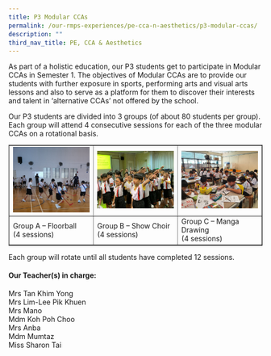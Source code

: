 ```yaml
---
title: P3 Modular CCAs
permalink: /our-rmps-experiences/pe-cca-n-aesthetics/p3-modular-ccas/
description: ""
third_nav_title: PE, CCA & Aesthetics
---
```

<p>As part of a holistic education, our P3 students get to participate in Modular CCAs in Semester 1. The objectives of Modular CCAs are to provide our students with further exposure in sports, performing arts and visual arts lessons and also to serve as a platform for them to discover their interests and talent in ‘alternative CCAs’ not offered by the school.</p>
<p>Our P3 students are divided into 3 groups (of about 80 students per group). Each group will attend 4 consecutive sessions for each of the three modular CCAs on a rotational basis.</p>
<table style="border-collapse: collapse; width: 100%;" border="1">
<tbody>
<tr>
<td style="width: 33.3333%;"><img src="/images/p3a.jpg"></td>
<td style="width: 33.3333%;"><img src="/images/p3b.jpg"></td>
<td style="width: 33.3333%;"><img src="/images/p3c.jpg"></td>
</tr>
<tr>
<td style="width: 33.3333%;">Group A – Floorball<br>(4 sessions)</td>
<td style="width: 33.3333%;">Group B – Show Choir<br>(4 sessions)</td>
<td style="width: 33.3333%;">Group C – Manga Drawing<br>(4 sessions)</td>
</tr>
</tbody>
</table>
<p>Each group will rotate until all students have completed 12 sessions.</p>
<h4><strong>Our Teacher(s) in charge:</strong></h4>
<p>Mrs Tan Khim Yong<br>Mrs Lim-Lee Pik Khuen<br>Mrs Mano<br>Mdm Koh Poh Choo<br>Mrs Anba<br>Mdm Mumtaz<br>Miss Sharon Tai</p>